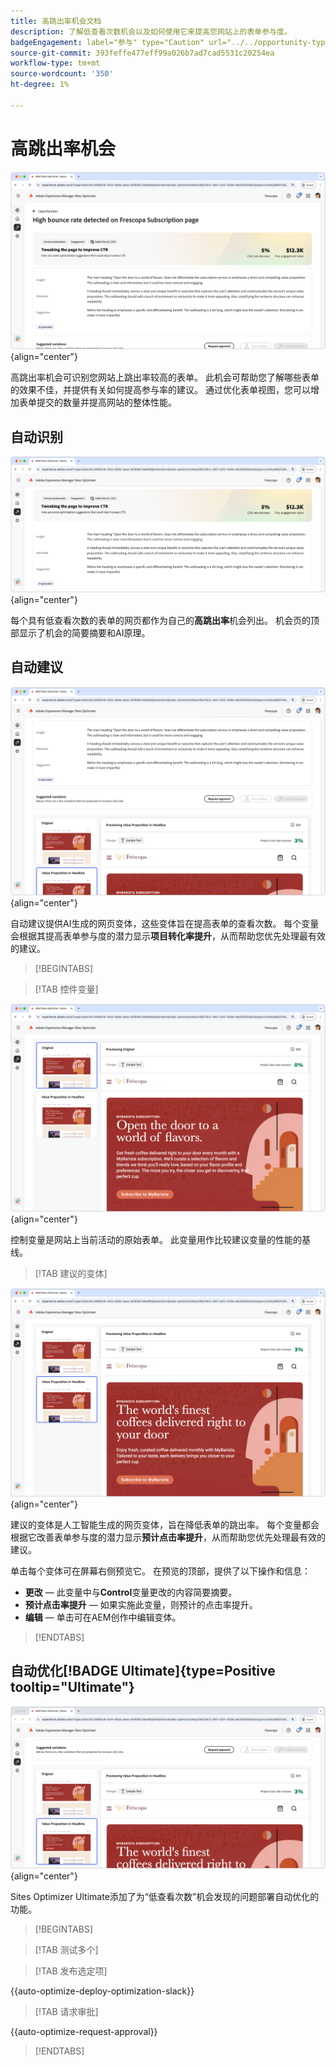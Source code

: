 ```yaml
---
title: 高跳出率机会文档
description: 了解低查看次数机会以及如何使用它来提高您网站上的表单参与度。
badgeEngagement: label="参与" type="Caution" url="../../opportunity-types/engagement.md" tooltip="参与"
source-git-commit: 393feffe477eff99a026b7ad7cad5531c20254ea
workflow-type: tm+mt
source-wordcount: '350'
ht-degree: 1%

---
```



# 高跳出率机会

![高跳出率机会](./assets/high-bounce-rate/hero.png){align="center"}

高跳出率机会可识别您网站上跳出率较高的表单。 此机会可帮助您了解哪些表单的效果不佳，并提供有关如何提高参与率的建议。 通过优化表单视图，您可以增加表单提交的数量并提高网站的整体性能。

## 自动识别

![自动识别高跳出率](./assets/high-bounce-rate/auto-identify.png){align="center"}

每个具有低查看次数的表单的网页都作为自己的&#x200B;**高跳出率**&#x200B;机会列出。 机会页的顶部显示了机会的简要摘要和AI原理。

## 自动建议

![自动建议高跳出率](./assets/high-bounce-rate/auto-suggest.png){align="center"}

自动建议提供AI生成的网页变体，这些变体旨在提高表单的查看次数。 每个变量会根据其提高表单参与度的潜力显示&#x200B;**项目转化率提升**，从而帮助您优先处理最有效的建议。

>[!BEGINTABS]

>[!TAB 控件变量]

![原始变量](./assets/high-bounce-rate/original-variation.png){align="center"}

控制变量是网站上当前活动的原始表单。 此变量用作比较建议变量的性能的基线。

>[!TAB 建议的变体]

![建议的变体](./assets/high-bounce-rate/suggested-variations.png){align="center"}

建议的变体是人工智能生成的网页变体，旨在降低表单的跳出率。 每个变量都会根据它改善表单参与度的潜力显示&#x200B;**预计点击率提升**，从而帮助您优先处理最有效的建议。

单击每个变体可在屏幕右侧预览它。 在预览的顶部，提供了以下操作和信息：

* **更改** — 此变量中与&#x200B;**Control**&#x200B;变量更改的内容简要摘要。
* **预计点击率提升** — 如果实施此变量，则预计的点击率提升。
* **编辑** — 单击可在AEM创作中编辑变体。

>[!ENDTABS]

## 自动优化[!BADGE Ultimate]{type=Positive tooltip="Ultimate"}

![自动优化高跳出率](./assets/high-bounce-rate/auto-optimize.png){align="center"}

Sites Optimizer Ultimate添加了为“低查看次数”机会发现的问题部署自动优化的功能。

>[!BEGINTABS]

>[!TAB 测试多个]


>[!TAB 发布选定项]

{{auto-optimize-deploy-optimization-slack}}

>[!TAB 请求审批]

{{auto-optimize-request-approval}}

>[!ENDTABS]
